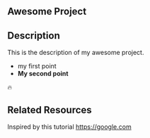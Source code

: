 ## Awesome Project

## Description
This is the description of my awesome project.
- my first point
- **My second point**

🔥

## Related Resources
Inspired by this tutorial https://google.com